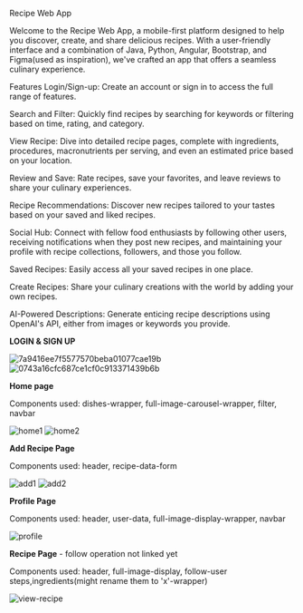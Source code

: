 Recipe Web App


Welcome to the Recipe Web App, a mobile-first platform designed to help you discover, create, and share delicious recipes. With a user-friendly interface and a combination of Java, Python, Angular, Bootstrap, and Figma(used as inspiration), we've crafted an app that offers a seamless culinary experience.

Features
Login/Sign-up: Create an account or sign in to access the full range of features.

Search and Filter: Quickly find recipes by searching for keywords or filtering based on time, rating, and category.

View Recipe: Dive into detailed recipe pages, complete with ingredients, procedures, macronutrients per serving, and even an estimated price based on your location.

Review and Save: Rate recipes, save your favorites, and leave reviews to share your culinary experiences.

Recipe Recommendations: Discover new recipes tailored to your tastes based on your saved and liked recipes.

Social Hub: Connect with fellow food enthusiasts by following other users, receiving notifications when they post new recipes, and maintaining your profile with recipe collections, followers, and those you follow.

Saved Recipes: Easily access all your saved recipes in one place.

Create Recipes: Share your culinary creations with the world by adding your own recipes.

AI-Powered Descriptions: Generate enticing recipe descriptions using OpenAI's API, either from images or keywords you provide.

**LOGIN & SIGN UP**

![7a9416ee7f5577570beba01077cae19b](https://github.com/lupandrei/recipeAppFrontend/assets/126556183/80c9a07f-c380-4311-a54c-0eab7611f785)
![0743a16cfc687ce1cf0c913371439b6b](https://github.com/lupandrei/recipeAppFrontend/assets/126556183/a3ed8250-cabb-4258-a421-2d28b38ebc69)


**Home page**

Components used: dishes-wrapper, full-image-carousel-wrapper, filter, navbar

![home1](https://github.com/lupandrei/recipeAppFrontend/assets/126556183/f798bd50-82a5-4b32-a7e8-020113ebdf03)
![home2](https://github.com/lupandrei/recipeAppFrontend/assets/126556183/bed1c3cd-6834-43ed-8806-611da3a215a5)


**Add Recipe Page**

Components used: header, recipe-data-form 

![add1](https://github.com/lupandrei/recipeAppFrontend/assets/126556183/1d2dbf39-ac69-47f2-8fbf-465994dba46a)
![add2](https://github.com/lupandrei/recipeAppFrontend/assets/126556183/02a99f5c-0771-4b2c-a550-2bac44e7a518)

**Profile Page**

Components used: header, user-data, full-image-display-wrapper, navbar

![profile](https://github.com/lupandrei/recipeAppFrontend/assets/126556183/0c7985cc-a9da-4d90-b1b5-f4ae9f596e77)

**Recipe Page** - follow operation not linked yet

Components used: header, full-image-display, follow-user steps,ingredients(might rename them to 'x'-wrapper) 

![view-recipe](https://github.com/lupandrei/recipeAppFrontend/assets/126556183/b5d91e73-cae1-4420-9b6b-ed7c95fdd592)


